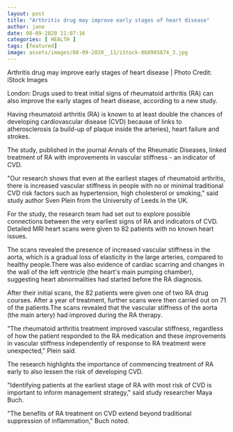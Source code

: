 ```yaml
---
layout: post
title: "Arthritis drug may improve early stages of heart disease"
author: jane 
date: 08-09-2020 11:07:16 
categories: [ HEALTH ] 
tags: [featured]
image: assets/images/08-09-2020__11/iStock-868985874_3.jpg
---
```

Arthritis drug may improve early stages of heart disease | Photo Credit: iStock Images

London: Drugs used to treat initial signs of rheumatoid arthritis (RA) can also improve the early stages of heart disease, according to a new study.

Having rheumatoid arthritis (RA) is known to at least double the chances of developing cardiovascular disease (CVD) because of links to atherosclerosis (a build-up of plaque inside the arteries), heart failure and strokes.

The study, published in the journal Annals of the Rheumatic Diseases, linked treatment of RA with improvements in vascular stiffness - an indicator of CVD.

"Our research shows that even at the earliest stages of rheumatoid arthritis, there is increased vascular stiffness in people with no or minimal traditional CVD risk factors such as hypertension, high cholesterol or smoking," said study author Sven Plein from the University of Leeds in the UK.

For the study, the research team had set out to explore possible connections between the very earliest signs of RA and indicators of CVD. Detailed MRI heart scans were given to 82 patients with no known heart issues.

The scans revealed the presence of increased vascular stiffness in the aorta, which is a gradual loss of elasticity in the large arteries, compared to healthy people.There was also evidence of cardiac scarring and changes in the wall of the left ventricle (the heart's main pumping chamber), suggesting heart abnormalities had started before the RA diagnosis.

After their initial scans, the 82 patients were given one of two RA drug courses. After a year of treatment, further scans were then carried out on 71 of the patients.The scans revealed that the vascular stiffness of the aorta (the main artery) had improved during the RA therapy.

"The rheumatoid arthritis treatment improved vascular stiffness, regardless of how the patient responded to the RA medication and these improvements in vascular stiffness independently of response to RA treatment were unexpected," Plein said.

The research highlights the importance of commencing treatment of RA early to also lessen the risk of developing CVD.

"Identifying patients at the earliest stage of RA with most risk of CVD is important to inform management strategy," said study researcher Maya Buch.

"The benefits of RA treatment on CVD extend beyond traditional suppression of inflammation," Buch noted.